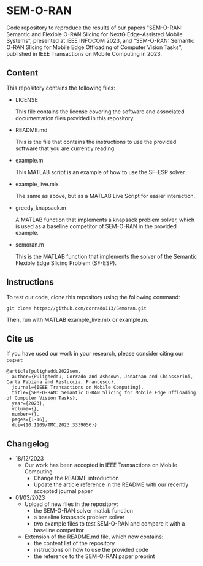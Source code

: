 # SEM-O-RAN
Code repository to reproduce the results of our papers "SEM-O-RAN: Semantic and Flexible O-RAN Slicing for NextG Edge-Assisted Mobile Systems", presented at IEEE INFOCOM 2023, and "SEM-O-RAN: Semantic O-RAN Slicing for Mobile Edge Offloading of Computer Vision Tasks", published in IEEE Transactions on Mobile Computing in 2023.


## Content
This repository contains the following files:
*   LICENSE
    
    This file contains the license covering the software and associated documentation files provided in this repository.

*   README.md
    
    This is the file that contains the instructions to use the provided software that you are currently reading.

*   example.m

    This MATLAB script is an example of how to use the SF-ESP solver.


*   example_live.mlx

    The same as above, but as a MATLAB Live Script for easier interaction.

*   greedy_knapsack.m

    A MATLAB function that implements a knapsack problem solver, which is used as a baseline competitor of SEM-O-RAN in the provided example.

*   semoran.m

    This is the MATLAB function that implements the solver of the Semantic Flexible Edge Slicing Problem (SF-ESP).

## Instructions
To test our code, clone this repository using the following command:
```
git clone https://github.com/corrado113/Semoran.git
```
Then, run with MATLAB example_live.mlx or example.m.

## Cite us
If you have used our work in your research, please consider citing our paper:

```
@article{puligheddu2022sem,
  author={Puligheddu, Corrado and Ashdown, Jonathan and Chiasserini, Carla Fabiana and Restuccia, Francesco},
  journal={IEEE Transactions on Mobile Computing}, 
  title={SEM-O-RAN: Semantic O-RAN Slicing for Mobile Edge Offloading of Computer Vision Tasks}, 
  year={2023},
  volume={},
  number={},
  pages={1-16},
  doi={10.1109/TMC.2023.3339056}}
```

## Changelog
*   18/12/2023
    *   Our work has been accepted in IEEE Transactions on Mobile Computing
        *   Change the README introduction
        *   Update the article reference in the README with our recently accepted journal paper
*   01/03/2023 
    *   Upload of new files in the repository:
        *   the SEM-O-RAN solver matlab function
        *   a baseline knapsack problem solver
        *   two example files to test SEM-O-RAN and compare it with a baseline competitor
    *   Extension of the README.md file, which now contains:
        *   the content list of the repository
        *   instructions on how to use the provided code
        *   the reference to the SEM-O-RAN paper preprint